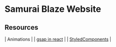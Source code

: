 # Samurai Blaze Website

## Resources
| Animations |
| [gsap in react](https://greensock.com/react) |
| [StyledComponents](https://styled-components.com/docs/basics#animations) |


